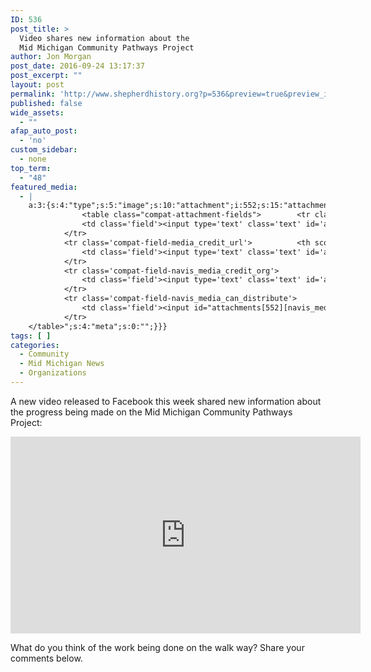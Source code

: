 ```yaml
---
ID: 536
post_title: >
  Video shares new information about the
  Mid Michigan Community Pathways Project
author: Jon Morgan
post_date: 2016-09-24 13:17:37
post_excerpt: ""
layout: post
permalink: 'http://www.shepherdhistory.org?p=536&preview=true&preview_id=536'
published: false
wide_assets:
  - ""
afap_auto_post:
  - 'no'
custom_sidebar:
  - none
top_term:
  - "48"
featured_media:
  - |
    a:3:{s:4:"type";s:5:"image";s:10:"attachment";i:552;s:15:"attachment_data";a:33:{s:2:"id";i:552;s:5:"title";s:10:"pathway003";s:8:"filename";s:14:"pathway003.png";s:3:"url";s:72:"http://www.shepherdhistory.org/wp-content/uploads/2016/09/pathway003.png";s:4:"link";s:49:"http://www.shepherdhistory.org/?attachment_id=552";s:3:"alt";s:0:"";s:6:"author";s:1:"1";s:11:"description";s:0:"";s:7:"caption";s:0:"";s:4:"name";s:10:"pathway003";s:6:"status";s:7:"inherit";s:10:"uploadedTo";i:536;s:4:"date";i:1474737970000;s:8:"modified";i:1474737970000;s:9:"menuOrder";i:0;s:4:"mime";s:9:"image/png";s:4:"type";s:5:"image";s:7:"subtype";s:3:"png";s:4:"icon";s:67:"http://www.shepherdhistory.org/wp-includes/images/media/default.png";s:13:"dateFormatted";s:18:"September 24, 2016";s:6:"nonces";a:3:{s:6:"update";s:10:"8608c1564b";s:6:"delete";s:10:"c0152e9878";s:4:"edit";s:10:"5716975e44";}s:8:"editLink";s:69:"http://www.shepherdhistory.org/wp-admin/post.php?post=552&action=edit";s:4:"meta";b:0;s:10:"authorName";s:10:"Jon Morgan";s:14:"uploadedToLink";s:69:"http://www.shepherdhistory.org/wp-admin/post.php?post=536&action=edit";s:15:"uploadedToTitle";s:78:"Video shares new information about the Mid Michigan Community Pathways Project";s:15:"filesizeInBytes";i:666258;s:21:"filesizeHumanReadable";s:6:"651 KB";s:5:"sizes";a:4:{s:9:"thumbnail";a:4:{s:6:"height";i:140;s:5:"width";i:140;s:3:"url";s:80:"http://www.shepherdhistory.org/wp-content/uploads/2016/09/pathway003-140x140.png";s:11:"orientation";s:9:"landscape";}s:6:"medium";a:4:{s:6:"height";i:189;s:5:"width";i:336;s:3:"url";s:80:"http://www.shepherdhistory.org/wp-content/uploads/2016/09/pathway003-336x189.png";s:11:"orientation";s:9:"landscape";}s:5:"large";a:4:{s:6:"height";i:434;s:5:"width";i:771;s:3:"url";s:80:"http://www.shepherdhistory.org/wp-content/uploads/2016/09/pathway003-771x434.png";s:11:"orientation";s:9:"landscape";}s:4:"full";a:4:{s:3:"url";s:72:"http://www.shepherdhistory.org/wp-content/uploads/2016/09/pathway003.png";s:6:"height";i:450;s:5:"width";i:800;s:11:"orientation";s:9:"landscape";}}s:6:"height";i:450;s:5:"width";i:800;s:11:"orientation";s:9:"landscape";s:6:"compat";a:2:{s:4:"item";s:1710:"<input type="hidden" name="attachments[552][menu_order]" value="0" /><p class="media-types media-types-required-info">Required fields are marked <span class="required">*</span></p>
    			<table class="compat-attachment-fields">		<tr class='compat-field-media_credit'>			<th scope='row' class='label'><label for='attachments-552-media_credit'><span class='alignleft'>Credit</span><br class='clear' /></label></th>
    			<td class='field'><input type='text' class='text' id='attachments-552-media_credit' name='attachments[552][media_credit]' value=''  /></td>
    		</tr>
    		<tr class='compat-field-media_credit_url'>			<th scope='row' class='label'><label for='attachments-552-media_credit_url'><span class='alignleft'>Credit URL</span><br class='clear' /></label></th>
    			<td class='field'><input type='text' class='text' id='attachments-552-media_credit_url' name='attachments[552][media_credit_url]' value=''  /></td>
    		</tr>
    		<tr class='compat-field-navis_media_credit_org'>			<th scope='row' class='label'><label for='attachments-552-navis_media_credit_org'><span class='alignleft'>Organization</span><br class='clear' /></label></th>
    			<td class='field'><input type='text' class='text' id='attachments-552-navis_media_credit_org' name='attachments[552][navis_media_credit_org]' value=''  /></td>
    		</tr>
    		<tr class='compat-field-navis_media_can_distribute'>			<th scope='row' class='label'><label for='attachments-552-navis_media_can_distribute'><span class='alignleft'>Can<br />distribute?</span><br class='clear' /></label></th>
    			<td class='field'><input id="attachments[552][navis_media_can_distribute]" name="attachments[552][navis_media_can_distribute]" type="checkbox" value="1"  /></td>
    		</tr>
    </table>";s:4:"meta";s:0:"";}}}
tags: [ ]
categories:
  - Community
  - Mid Michigan News
  - Organizations
---
```

A new video released to Facebook this week shared new information about the progress being made on the Mid Michigan Community Pathways Project:

<iframe src="https://www.facebook.com/plugins/video.php?href=https%3A%2F%2Fwww.facebook.com%2F201158503231811%2Fvideos%2F1407480132599636%2F&amp;show_text=0&amp;width=560" width="560" height="315" frameborder="0" scrolling="no" allowfullscreen="allowfullscreen"></iframe>

What do you think of the work being done on the walk way? Share your comments below.